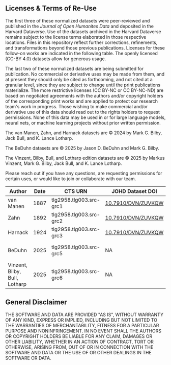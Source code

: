 ## Licenses & Terms of Re-Use

The first three of these normalized datasets were peer-reviewed and published in the *Journal of Open Humanites Data* and deposited in the Harvard Dataverse. Use of the datasets archived in the Harvard Dataverse remains subject to the license terms elaborated in those respective locations. Files in this repository reflect further corrections, refinements, and transformations beyond those previous publications. Licenses for these follow-on works are indicated in the following table. The openly licensed (CC-BY 4.0) datasets allow for generous usage. 

The last two of these normalized datasets are being submitted for publication. No commercial or derivative uses may be made from them, and at present they should only be cited as forthcoming, and not cited at a granular level, since they are subject to change until the print publications materialize. The more restrictive licenses (CC BY-NC or CC BY-NC-ND) are based on negotiated agreements with the authors and/or copyright holders of the corresponding print works and are applied to protect our research team's work in progress. Those wishing to make commercial and/or derivative use of this data should read out to the rights holders to request permissions. None of this data may be used in or for large language models, neural nets, or machine learning projects without prior written permission.

The van Manen, Zahn, and Harnack datasets are © 2024 by Mark G. Bilby, Jack Bull, and K. Lance Lotharp. 

The BeDuhn datasets are © 2025 by Jason D. BeDuhn and Mark G. Bilby. 

The Vinzent, Bilby, Bull, and Lotharp edition datasets are © 2025 by Markus Vinzent, Mark G. Bilby, Jack Bull, and K. Lance Lotharp.

Please reach out if you have any questions, are requesting permissions for certain uses, or would like to join or collaborate with our team.


| Author                          | Date | CTS URN                   | JOHD Dataset DOI                                           | License           |
|---------------------------------|------|---------------------------|------------------------------------------------------------|-------------------|
| van Manen                      | 1887 | tlg2958.tlg003.src-grc1   | [10.7910/DVN/ZUVKQW](https://doi.org/10.7910/DVN/ZUVKQW)   | CC BY 4.0        |
| Zahn                            | 1892 | tlg2958.tlg003.src-grc2   | [10.7910/DVN/ZUVKQW](https://doi.org/10.7910/DVN/ZUVKQW)   | CC BY 4.0        |
| Harnack                         | 1924 | tlg2958.tlg003.src-grc3   | [10.7910/DVN/ZUVKQW](https://doi.org/10.7910/DVN/ZUVKQW)   | CC BY 4.0        |
| BeDuhn                          | 2025 | tlg2958.tlg003.src-grc5   | NA                                                         | CC BY-NC-ND 4.0  |
| Vinzent, Bilby, Bull, Lotharp   | 2025 | tlg2958.tlg003.src-grc6   | NA                                                         | CC BY-NC-ND 4.0  |



## General Disclaimer

THE SOFTWARE AND DATA ARE PROVIDED "AS IS", WITHOUT WARRANTY OF ANY KIND, EXPRESS OR IMPLIED, INCLUDING BUT NOT LIMITED TO THE WARRANTIES OF MERCHANTABILITY, FITNESS FOR A PARTICULAR PURPOSE AND NONINFRINGEMENT. IN NO EVENT SHALL THE AUTHORS OR COPYRIGHT HOLDERS BE LIABLE FOR ANY CLAIM, DAMAGES OR OTHER LIABILITY, WHETHER IN AN ACTION OF CONTRACT, TORT OR OTHERWISE, ARISING FROM, OUT OF OR IN CONNECTION WITH THE SOFTWARE AND DATA OR THE USE OF OR OTHER DEALINGS IN THE SOFTWARE OR DATA.
